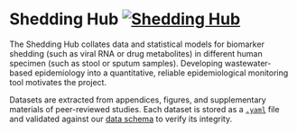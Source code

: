 # Shedding Hub [![Shedding Hub](https://github.com/shedding-hub/shedding-hub/actions/workflows/build.yml/badge.svg)](https://github.com/shedding-hub/shedding-hub/actions/workflows/build.yml)

The Shedding Hub collates data and statistical models for biomarker shedding (such as viral RNA or drug metabolites) in different human specimen (such as stool or sputum samples). Developing wastewater-based epidemiology into a quantitative, reliable epidemiological monitoring tool motivates the project.

Datasets are extracted from appendices, figures, and supplementary materials of peer-reviewed studies. Each dataset is stored as a [`.yaml`](https://en.wikipedia.org/wiki/YAML) file and validated against our [data schema](data/.schema.yaml) to verify its integrity.
